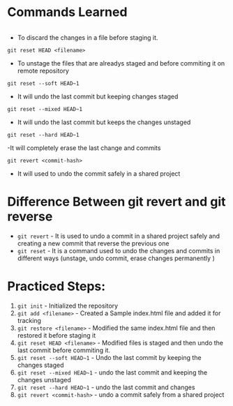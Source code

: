 # Commands Learned

```git restore <filename> 
```
- To discard the changes in a file before staging it.

```
git reset HEAD <filename>
```
- To unstage the files that are alreadys staged and before commiting it on remote repository

```
git reset --soft HEAD~1
```
- It will undo the last commit but keeping changes staged

```
git reset --mixed HEAD~1
```
- It will undo the last commit but keeps the changes unstaged

```
git reset --hard HEAD~1
```
-It will completely erase the last change and commits

```
git revert <commit-hash>
```
- It will used to undo the commit safely in a shared project 


# Difference Between git revert and git reverse 

-  ```git revert``` - It is used to undo a commit in a shared project safely and creating a new commit that reverse the previous one
-  ```git reset``` - It is a command used to undo the changes and commits in different ways (unstage, undo commit, erase changes permanently )



# Practiced Steps:

1. ```git init```  - Initialized the repository
2. ```git add <filename>``` - Created a Sample index.html file and added it for tracking
3. ```git restore <filename>``` - Modified the same index.html file and then restored it before staging it 
4. ```git reset HEAD <filename>``` - Modified files is staged and then undo the last commit before commiting it.
5. ```git reset --soft HEAD~1``` - Undo the last commit by keeping the changes staged
6. ```git reset --mixed HEAD~1``` - undo the last commit and keeping the changes unstaged
7. ```git reset --hard HEAD~1``` - undo the last commit and changes
8. ```git revert <commit-hash>``` - undo a commit safely from a shared project



